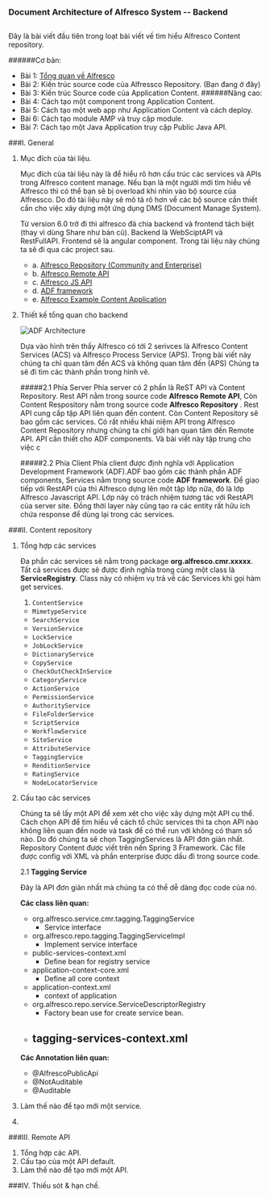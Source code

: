 ### Document Architecture of Alfresco System -- Backend
##
Đây là bài viết đầu tiên trong loạt bài viết về tìm hiểu Alfresco Content repository.

######Cơ bản:
- Bài 1: [Tổng quan về Alfresco](http://acc.com/thomnv/alfresco/exp-1/)
- Bài 2: Kiến trúc source code của Alfressco Repository. (Bạn đang ở đây)
- Bài 3: Kiến trúc Source code của Application Content.
######Nâng cao:
- Bài 4: Cách tạo một component trong Application Content.
- Bài 5: Cách tạo một web app như Application Content và cách deploy.
- Bài 6: Cách tạo module AMP và truy cập module.
- Bài 7: Cách tạo một Java Application truy cập Public Java API.
	
###I. General
1. Mục đích của tài liệu.

	Mục đích của tài liệu này là để hiểu rõ hơn cấu trúc các services và APIs trong Alfresco content manage.
	Nếu bạn là một người mới tìm hiểu về Alfresco thì có thể bạn sẽ bị overload khi nhìn vào bộ source của Alfressco.
	Do đó tài liệu này sẽ mô tả rõ hơn về các bộ source cần thiết cần cho việc xây dựng một ứng dụng DMS (Document Manage System).
	
	Từ version 6.0 trở đi thì alfresco đã chia backend và frontend tách biệt (thay vì dùng Share như bản cũ). Backend là WebSciptAPI và RestFullAPI. Frontend sẽ là angular component.
	Trong tài liệu này chúng ta sẽ đi qua các project sau.

	- a. [Alfresco Repository (Community and Enterprise)](https://github.com/Alfresco/alfresco-repository "")
	- b. [Alfresco Remote API](https://github.com/Alfresco/alfresco-remote-api "Alfresco Remote API")
	- c. [Alfresco JS API](https://github.com/Alfresco/alfresco-js-api "Alfresco JS API")
	- d. [ADF framework](https://github.com/Alfresco/alfresco-ng2-components "ADF framework")
	- e. [Alfresco Example Content Application](https://github.com/Alfresco/alfresco-content-app "Content App")

2. Thiết kế tổng quan cho backend

	![ADF Architecture](https://docs.alfresco.com/sites/docs.alfresco.com/files/public/images/docs/defaultcommunity/adf-architecture.png)
	

	Dựa vào hình trên thấy Alfresco có tới 2 serivces là Alfresco Content Services (ACS) và Alfresco Process Service (APS).
	Trong bài viết này chúng ta chỉ quan tâm đến ACS và không quan tâm đến (APS)
	Chúng ta sẽ đi tìm các thành phần trong hình vẽ.
	
	#####2.1 Phía Server
	Phía server có 2 phần là ReST API và Content Repository.
	Rest API nằm trong source code **Alfresco Remote API**, Còn Content Respository nằm trong source code **Alfresco Repository** .
	Rest API cung cấp tập API liên quan đến content. Còn Content Repository sẽ bao gồm các services.
	Có rất nhiều khái niệm API trong Alfresco Content Repository nhưng chúng ta chỉ giới hạn quan tâm đến Remote API. API cần thiết cho ADF components. Và bài viết này tập trung cho việc c

	#####2.2 Phía Client
	Phía client được định nghĩa với Application Development Framework (ADF).ADF bao gồm các thành phần ADF components, Services nằm trong source code **ADF framework**. Để giao tiếp với RestAPI của thì Alfresco dựng lên một tập lớp nữa, đó là lớp Alfresco Javascript API. Lớp này có trách nhiệm tương tác với RestAPI của server site. Đồng thời layer này cũng tạo ra các entity rất hữu ích chứa response để dùng lại trong các services.

###II. Content repository
1. Tổng hợp các services
	
	Đa phần các services sẽ nằm trong package **org.alfresco.cmr.xxxxx**. Tất cả services được sẽ được định nghĩa trong cùng một class là **ServiceRegistry**. Class này có nhiệm vụ trả về các Services khi gọi hàm get services.

	1. `ContentService`
	- `MimetypeService`
	- `SearchService`
	- `VersionService`
	- `LockService`
	- `JobLockService`
	- `DictionaryService`
	- `CopyService`
	- `CheckOutCheckInService`
	- `CategoryService`
	- `ActionService`
	- `PermissionService`
	- `AuthorityService`
	- `FileFolderService`
	- `ScriptService`
	- `WorkflowService`
	- `SiteService`
	- `AttributeService`
	- `TaggingService`
	- `RenditionService`
	- `RatingService`
	- `NodeLocatorService`


2. Cấu tạo các services

	Chúng ta sẽ lấy một API để xem xét cho việc xây dựng một API cụ thể.
	Cách chọn API để tìm hiểu về cách tổ chức services thì ta chọn API nào không liên quan đến node và task để có thể run với không có tham số nào. Do đó chúng ta sẽ chọn TaggingServices là API đơn giản nhất.
	Repository Content được viết trên nền Spring 3 Framework. Các file được config với XML và phần enterprise được dấu đi trong source code.
	
	2.1 **Tagging Service**

	Đây là API đơn giản nhất mà chúng ta có thể dễ dàng đọc code của nó.

	**Các class liên quan:**
	- org.alfresco.service.cmr.tagging.TaggingService
		- Service interface
	- org.alfresco.repo.tagging.TaggingServiceImpl 
		- Implement service interface
	- public-services-context.xml
		- Define bean for registry service
	- application-context-core.xml
		- Define all core context
	- application-context.xml
		- context of application
	- org.alfresco.repo.service.ServiceDescriptorRegistry
		- Factory bean use for create service bean.
	- tagging-services-context.xml
		- 
	**Các Annotation liên quan:**
	- @AlfrescoPublicApi
	- @NotAuditable
	- @Auditable


3. Làm thế nào để tạo mới một service.
4. 
###III. Remote API
1. Tổng hợp các API.
2. Cấu tạo của một API default.
3. Làm thế nào để tạo mới một API.

###IV. Thiếu sót & hạn chế.
